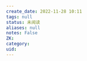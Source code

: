 ```yaml
---
create_date: 2022-11-28 10:11
tags: null
status: 未阅读 
aliases: null
notes: False
ZK: 
category: 
uid: 
---
```



